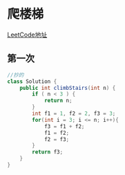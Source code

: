 # 爬楼梯
[LeetCode地址](https://leetcode-cn.com/problems/climbing-stairs)

## 第一次
```java
//抄的
class Solution {
    public int climbStairs(int n) {
        if ( n < 3 ) {
            return n;
        }
        int f1 = 1, f2 = 2, f3 = 3;
        for(int i = 3; i <= n; i++){
            f3 = f1 + f2;
            f1 = f2;
            f2 = f3;
        }
        return f3;
    }
}
```
